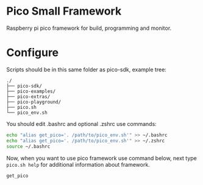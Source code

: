 # Pico Small Framework
Raspberry pi pico framework for build, programming and monitor.

# Configure
Scripts should be in this same folder as pico-sdk, example tree:

	./
	├── pico-sdk/
	├── pico-examples/
	├── pico-extras/
	├── pico-playground/
	├── pico.sh
	└── pico_env.sh

You should edit .bashrc and optional .zshrc use commands:
```bash
echo "alias get_pico='. /path/to/pico_env.sh'" >> ~/.bashrc
echo "alias get_pico='. /path/to/pico_env.sh'" >> ~/.zshrc
source ~/.bashrc
```

Now, when you want to use pico framework use command below, next type `pico.sh help` for additional information about framework.

```bash
get_pico
```
